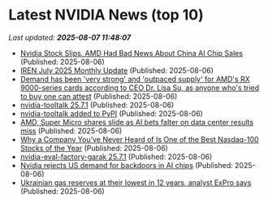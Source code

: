 # Latest NVIDIA News (top 10)
_Last updated: **2025-08-07 11:48:07**_

- [Nvidia Stock Slips. AMD Had Bad News About China AI Chip Sales](https://biztoc.com/x/c0d762d6dd308980) (Published: 2025-08-06)
- [IREN July 2025 Monthly Update](https://www.globenewswire.com/news-release/2025/08/06/3128250/0/en/IREN-July-2025-Monthly-Update.html) (Published: 2025-08-06)
- [Demand has been 'very strong' and 'outpaced supply' for AMD's RX 9000-series cards according to CEO Dr. Lisa Su, as anyone who's tried to buy one can attest](https://www.pcgamer.com/hardware/graphics-cards/demand-has-been-very-strong-and-outpaced-supply-for-amds-rx-9000-series-cards-according-to-ceo-dr-lisa-su-as-anyone-whos-tried-to-buy-one-can-attest/) (Published: 2025-08-06)
- [nvidia-tooltalk 25.7.1](https://pypi.org/project/nvidia-tooltalk/25.7.1/) (Published: 2025-08-06)
- [nvidia-tooltalk added to PyPI](https://pypi.org/project/nvidia-tooltalk/) (Published: 2025-08-06)
- [AMD, Super Micro shares slide as AI bets falter on data center results miss](https://economictimes.indiatimes.com/tech/artificial-intelligence/amd-super-micro-shares-slide-as-ai-bets-falter-on-data-center-results-miss/articleshow/123142235.cms) (Published: 2025-08-06)
- [Why a Company You’ve Never Heard of Is One of the Best Nasdaq-100 Stocks of the Year](https://www.barchart.com/story/news/33918220/why-a-company-youve-never-heard-of-is-one-of-the-best-nasdaq-100-stocks-of-the-year) (Published: 2025-08-06)
- [nvidia-eval-factory-garak 25.7.1](https://pypi.org/project/nvidia-eval-factory-garak/25.7.1/) (Published: 2025-08-06)
- [Nvidia rejects US demand for backdoors in AI chips](https://www.theverge.com/news/719697/nvidia-ai-gpu-chips-denies-backdoors-kill-switches-spyware) (Published: 2025-08-06)
- [Ukrainian gas reserves at their lowest in 12 years, analyst ExPro says](https://biztoc.com/x/95e3a10932ab9e71) (Published: 2025-08-06)
